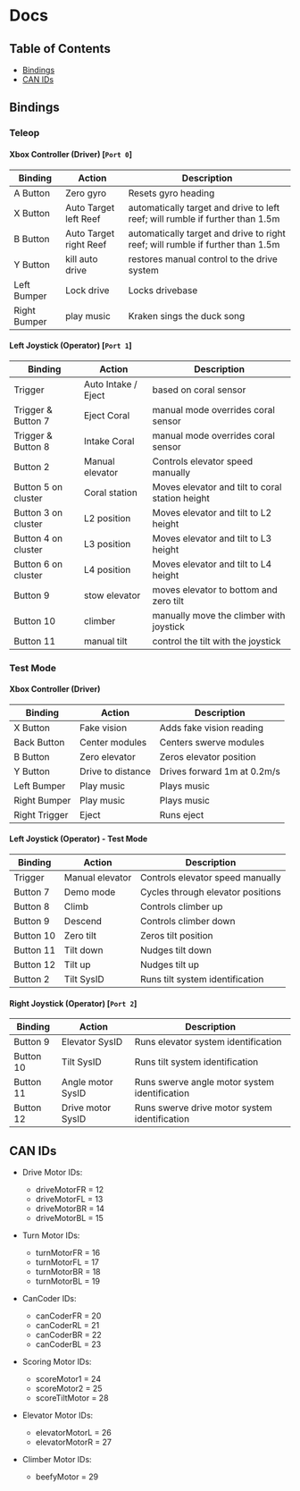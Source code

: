 # Docs

## Table of Contents
- [Bindings](#bindings)  
- [CAN IDs](#can-ids)

## Bindings

### Teleop

#### Xbox Controller (Driver) [`Port 0`]
| Binding | Action | Description |
|---------|--------|-------------|
| A Button | Zero gyro | Resets gyro heading |
| X Button | Auto Target left Reef | automatically target and drive to left reef; will rumble if further than 1.5m |
| B Button | Auto Target right Reef | automatically target and drive to right reef; will rumble if further than 1.5m |
| Y Button | kill auto drive | restores manual control to the drive system |
| Left Bumper | Lock drive | Locks drivebase |
| Right Bumper | play music | Kraken sings the duck song |

#### Left Joystick (Operator) [`Port 1`]
| Binding | Action | Description |
|---------|--------|-------------|
| Trigger | Auto Intake / Eject | based on coral sensor | 
| Trigger & Button 7 | Eject Coral | manual mode overrides coral sensor | 
| Trigger & Button 8 | Intake Coral | manual mode overrides coral sensor | 
| Button 2 | Manual elevator | Controls elevator speed manually |
| Button 5 on cluster | Coral station | Moves elevator and tilt to coral station height |
| Button 3 on cluster | L2 position | Moves elevator and tilt to L2 height |
| Button 4 on cluster | L3 position | Moves elevator and tilt to L3 height |
| Button 6 on cluster | L4 position | Moves elevator and tilt to L4 height |
| Button 9 | stow elevator | moves elevator to bottom and zero tilt |
| Button 10 | climber | manually move the climber with joystick |
| Button 11 | manual tilt | control the tilt with the joystick |

### Test Mode

#### Xbox Controller (Driver)
| Binding | Action | Description |
|---------|--------|-------------|
| X Button | Fake vision | Adds fake vision reading |
| Back Button | Center modules | Centers swerve modules |
| B Button | Zero elevator | Zeros elevator position |
| Y Button | Drive to distance | Drives forward 1m at 0.2m/s |
| Left Bumper | Play music | Plays music |
| Right Bumper | Play music | Plays music |
| Right Trigger | Eject | Runs eject |

#### Left Joystick (Operator) - Test Mode
| Binding | Action | Description |
|---------|--------|-------------|
| Trigger | Manual elevator | Controls elevator speed manually |
| Button 7 | Demo mode | Cycles through elevator positions |
| Button 8 | Climb | Controls climber up |
| Button 9 | Descend | Controls climber down |
| Button 10 | Zero tilt | Zeros tilt position |
| Button 11 | Tilt down | Nudges tilt down |
| Button 12 | Tilt up | Nudges tilt up |
| Button 2 | Tilt SysID | Runs tilt system identification |

#### Right Joystick (Operator) [`Port 2`]
| Binding | Action | Description |
|---------|--------|-------------|
| Button 9 | Elevator SysID | Runs elevator system identification |
| Button 10 | Tilt SysID | Runs tilt system identification |
| Button 11 | Angle motor SysID | Runs swerve angle motor system identification |
| Button 12 | Drive motor SysID | Runs swerve drive motor system identification |

## CAN IDs

- Drive Motor IDs:
  - driveMotorFR = 12
  - driveMotorFL = 13
  - driveMotorBR = 14
  - driveMotorBL = 15

- Turn Motor IDs:
  - turnMotorFR = 16
  - turnMotorFL = 17
  - turnMotorBR = 18 
  - turnMotorBL = 19

- CanCoder IDs:
  - canCoderFR = 20
  - canCoderRL = 21
  - canCoderBR = 22
  - canCoderBL = 23

- Scoring Motor IDs:
  - scoreMotor1 = 24
  - scoreMotor2 = 25 
  - scoreTiltMotor = 28

- Elevator Motor IDs:
  - elevatorMotorL = 26
  - elevatorMotorR = 27

- Climber Motor IDs:
  - beefyMotor = 29
